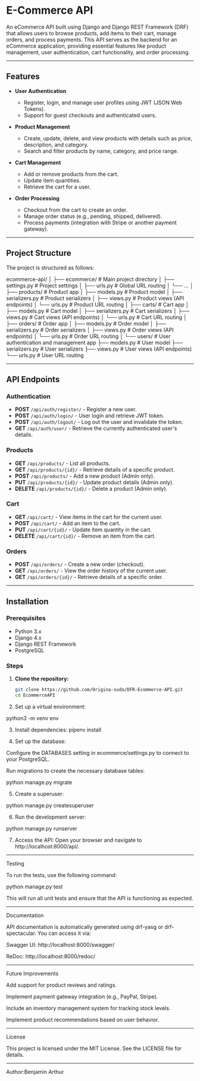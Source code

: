# E-Commerce API

An eCommerce API built using Django and Django REST Framework (DRF) that allows users to browse products, add items to their cart, manage orders, and process payments. This API serves as the backend for an eCommerce application, providing essential features like product management, user authentication, cart functionality, and order processing.

---

## Features

- **User Authentication**
  - Register, login, and manage user profiles using JWT (JSON Web Tokens).
  - Support for guest checkouts and authenticated users.

- **Product Management**
  - Create, update, delete, and view products with details such as price, description, and category.
  - Search and filter products by name, category, and price range.

- **Cart Management**
  - Add or remove products from the cart.
  - Update item quantities.
  - Retrieve the cart for a user.

- **Order Processing**
  - Checkout from the cart to create an order.
  - Manage order status (e.g., pending, shipped, delivered).
  - Process payments (integration with Stripe or another payment gateway).

---

## Project Structure

The project is structured as follows:

ecommerce-api/ │ ├── ecommerce/          # Main project directory │   ├── settings.py     # Project settings │   ├── urls.py         # Global URL routing │   └── ... │ ├── products/           # Product app │   ├── models.py       # Product model │   ├── serializers.py  # Product serializers │   ├── views.py        # Product views (API endpoints) │   └── urls.py         # Product URL routing │ ├── carts/              # Cart app │   ├── models.py       # Cart model │   ├── serializers.py  # Cart serializers │   ├── views.py        # Cart views (API endpoints) │   └── urls.py         # Cart URL routing │ ├── orders/             # Order app │   ├── models.py       # Order model │   ├── serializers.py  # Order serializers │   ├── views.py        # Order views (API endpoints) │   └── urls.py         # Order URL routing │ └── users/              # User authentication and management app ├── models.py       # User model ├── serializers.py  # User serializers ├── views.py        # User views (API endpoints) └── urls.py         # User URL routing

---

## API Endpoints

### **Authentication**

- **POST** `/api/auth/register/` - Register a new user.
- **POST** `/api/auth/login/` - User login and retrieve JWT token.
- **POST** `/api/auth/logout/` - Log out the user and invalidate the token.
- **GET** `/api/auth/user/` - Retrieve the currently authenticated user's details.

### **Products**

- **GET** `/api/products/` - List all products.
- **GET** `/api/products/{id}/` - Retrieve details of a specific product.
- **POST** `/api/products/` - Add a new product (Admin only).
- **PUT** `/api/products/{id}/` - Update product details (Admin only).
- **DELETE** `/api/products/{id}/` - Delete a product (Admin only).
### **Cart**

- **GET** `/api/cart/` - View items in the cart for the current user.
- **POST** `/api/cart/` - Add an item to the cart.
- **PUT** `/api/cart/{id}/` - Update item quantity in the cart.
- **DELETE** `/api/cart/{id}/` - Remove an item from the cart.

### **Orders**

- **POST** `/api/orders/` - Create a new order (checkout).
- **GET** `/api/orders/` - View the order history of the current user.
- **GET** `/api/orders/{id}/` - Retrieve details of a specific order.

---

## Installation

### Prerequisites

- Python 3.x
- Django 4.x
- Django REST Framework
- PostgreSQL

### Steps

1. **Clone the repository:**
   ```bash
   git clone https://github.com/Origina-sudo/DFR-Ecommerce-API.git
   cd EcommerceAPI

2. Set up a virtual environment:

python3 -m venv env


3. Install dependencies:
 pipenv install

4. Set up the database:

Configure the DATABASES setting in ecommerce/settings.py to connect to your PostgreSQL.

Run migrations to create the necessary database tables:

python manage.py migrate



5. Create a superuser:

python manage.py createsuperuser


6. Run the development server:

python manage.py runserver


7. Access the API: Open your browser and navigate to http://localhost:8000/api/.




---

Testing

To run the tests, use the following command:

python manage.py test

This will run all unit tests and ensure that the API is functioning as expected.


---

Documentation

API documentation is automatically generated using drf-yasg or drf-spectacular. You can access it via:

Swagger UI: http://localhost:8000/swagger/

ReDoc: http://localhost:8000/redoc/



---

Future Improvements

Add support for product reviews and ratings.

Implement payment gateway integration (e.g., PayPal, Stripe).

Include an inventory management system for tracking stock levels.

Implement product recommendations based on user behavior.



---

License

This project is licensed under the MIT License. See the LICENSE file for details.


---

Author:Benjamin Arthur 
 
